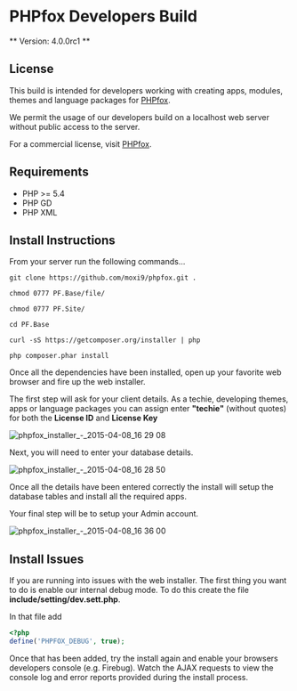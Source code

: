 # PHPfox Developers Build

** Version: 4.0.0rc1 **

## License
This build is intended for developers working with creating apps, modules, themes and language packages for [PHPfox](http://moxi9.com/phpfox).

We permit the usage of our developers build on a localhost web server without public access to the server.

For a commercial license, visit [PHPfox](http://moxi9.com/phpfox).

## Requirements
* PHP >= 5.4
* PHP GD
* PHP XML

## Install Instructions

From your server run the following commands...
```
git clone https://github.com/moxi9/phpfox.git .
```

```
chmod 0777 PF.Base/file/
```

```
chmod 0777 PF.Site/
```

```
cd PF.Base
```

```
curl -sS https://getcomposer.org/installer | php
```

```
php composer.phar install
```

Once all the dependencies have been installed, open up your favorite web browser and fire up the web installer.

The first step will ask for your client details. As a techie, developing themes, apps or language packages you can assign enter **"techie"** (without quotes) for both the **License ID** and **License Key**

![phpfox_installer_-_2015-04-08_16 29 08](https://cloud.githubusercontent.com/assets/6339284/7047407/9daa9272-de0c-11e4-9b46-f58354063d5a.png)


Next, you will need to enter your database details.

![phpfox_installer_-_2015-04-08_16 28 50](https://cloud.githubusercontent.com/assets/6339284/7047425/bfa4a94e-de0c-11e4-8b91-461eff8eb932.png)


Once all the details have been entered correctly the install will setup the database tables and install all the required apps.

Your final step will be to setup your Admin account.

![phpfox_installer_-_2015-04-08_16 36 00](https://cloud.githubusercontent.com/assets/6339284/7047535/6863fefe-de0d-11e4-832f-0b1f4782e5b7.png)

## Install Issues
If you are running into issues with the web installer. The first thing you want to do is enable our internal debug mode. To do this create the file **include/setting/dev.sett.php**. 

In that file add
```php
<?php
define('PHPFOX_DEBUG', true);
```

Once that has been added, try the install again and enable your browsers developers console (e.g. Firebug). Watch the AJAX requests to view the console log and error reports provided during the install process.

